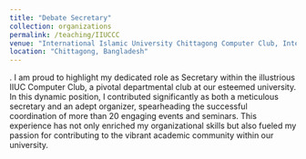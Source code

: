 ```yaml
---
title: "Debate Secretary"
collection: organizations
permalink: /teaching/IIUCCC
venue: "International Islamic University Chittagong Computer Club, International Islamic University Chittagong"
location: "Chittagong, Bangladesh"
---
```

. I am proud to highlight my dedicated role as Secretary within the illustrious IIUC Computer Club, a pivotal departmental club at our esteemed university. In this dynamic position, I contributed significantly as both a meticulous secretary and an adept organizer, spearheading the successful coordination of more than 20 engaging events and seminars. This experience has not only enriched my organizational skills but also fueled my passion for contributing to the vibrant academic community within our university.
